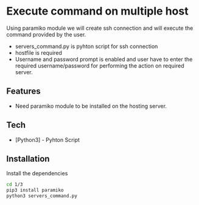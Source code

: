 # Execute command on multiple host



Using paramiko module we will create ssh connection and will execute the command provided by the user.

- servers_command.py is pyhton script for ssh connection
- hostfile is required 
- Username and password prompt is enabled and user have to enter the required username/password for performing the action on required server.

## Features

- Need paramiko module to be installed on the hosting server.

## Tech

- [Python3] - Pyhton Script 

## Installation


Install the dependencies

```sh
cd 1/3
pip3 install paramiko
python3 servers_command.py
```
